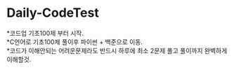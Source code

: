# Daily-CodeTest
*코드업 기초100제 부터 시작.  
*C언어로 기초100제 풀이후 파이썬 + 백준으로 이동.  
*코드가 이해안되는 어려운문제라도 반드시 하루에 최소 2문제 풀고 풀이까지 완벽하게 이해할것.  
